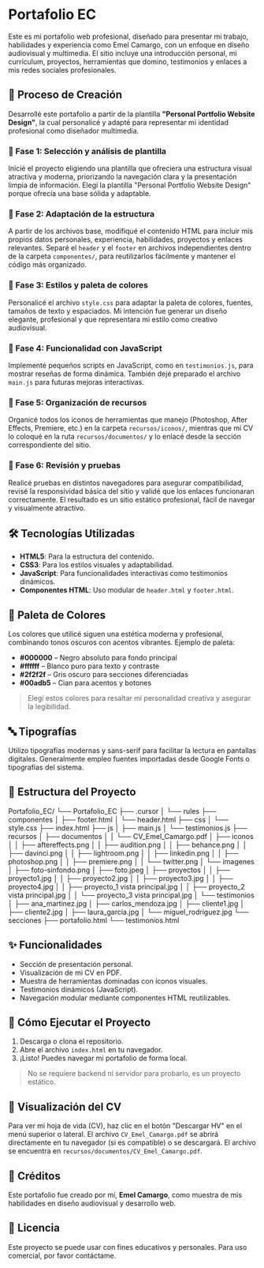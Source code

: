 # Portafolio EC

Este es mi portafolio web profesional, diseñado para presentar mi trabajo, habilidades y experiencia como Emel Camargo, con un enfoque en diseño audiovisual y multimedia. El sitio incluye una introducción personal, mi currículum, proyectos, herramientas que domino, testimonios y enlaces a mis redes sociales profesionales.

## 🧩 Proceso de Creación

Desarrollé este portafolio a partir de la plantilla **"Personal Portfolio Website Design"**, la cual personalicé y adapté para representar mi identidad profesional como diseñador multimedia.

### 🔹 Fase 1: Selección y análisis de plantilla
Inicié el proyecto eligiendo una plantilla que ofreciera una estructura visual atractiva y moderna, priorizando la navegación clara y la presentación limpia de información. Elegí la plantilla "Personal Portfolio Website Design" porque ofrecía una base sólida y adaptable.

### 🔹 Fase 2: Adaptación de la estructura
A partir de los archivos base, modifiqué el contenido HTML para incluir mis propios datos personales, experiencia, habilidades, proyectos y enlaces relevantes. Separé el `header` y el `footer` en archivos independientes dentro de la carpeta `componentes/`, para reutilizarlos fácilmente y mantener el código más organizado.

### 🔹 Fase 3: Estilos y paleta de colores
Personalicé el archivo `style.css` para adaptar la paleta de colores, fuentes, tamaños de texto y espaciados. Mi intención fue generar un diseño elegante, profesional y que representara mi estilo como creativo audiovisual.

### 🔹 Fase 4: Funcionalidad con JavaScript
Implementé pequeños scripts en JavaScript, como en `testimonios.js`, para mostrar reseñas de forma dinámica. También dejé preparado el archivo `main.js` para futuras mejoras interactivas.

### 🔹 Fase 5: Organización de recursos
Organicé todos los íconos de herramientas que manejo (Photoshop, After Effects, Premiere, etc.) en la carpeta `recursos/iconos/`, mientras que mi CV lo coloqué en la ruta `recursos/documentos/` y lo enlacé desde la sección correspondiente del sitio.

### 🔹 Fase 6: Revisión y pruebas
Realicé pruebas en distintos navegadores para asegurar compatibilidad, revisé la responsividad básica del sitio y validé que los enlaces funcionaran correctamente. El resultado es un sitio estático profesional, fácil de navegar y visualmente atractivo.

## 🛠 Tecnologías Utilizadas

- **HTML5**: Para la estructura del contenido.
- **CSS3**: Para los estilos visuales y adaptabilidad.
- **JavaScript**: Para funcionalidades interactivas como testimonios dinámicos.
- **Componentes HTML**: Uso modular de `header.html` y `footer.html`.

## 🎨 Paleta de Colores

Los colores que utilicé siguen una estética moderna y profesional, combinando tonos oscuros con acentos vibrantes. Ejemplo de paleta:

- **#000000** – Negro absoluto para fondo principal
- **#ffffff** – Blanco puro para texto y contraste
- **#2f2f2f** – Gris oscuro para secciones diferenciadas
- **#00adb5** – Cian para acentos y botones

> Elegí estos colores para resaltar mi personalidad creativa y asegurar la legibilidad.

## 🔤 Tipografías

Utilizo tipografías modernas y sans-serif para facilitar la lectura en pantallas digitales. Generalmente empleo fuentes importadas desde Google Fonts o tipografías del sistema.

## 📁 Estructura del Proyecto

Portafolio_EC/
└── Portafolio_EC
    ├── .cursor
    │   └── rules
    ├── componentes
    │   ├── footer.html
    │   └── header.html
    ├── css
    │   └── style.css
    ├── index.html
    ├── js
    │   ├── main.js
    │   └── testimonios.js
    ├── recursos
    │   ├── documentos
    │   │   └── CV_Emel_Camargo.pdf
    │   ├── iconos
    │   │   ├── aftereffects.png
    │   │   ├── audition.png
    │   │   ├── behance.png
    │   │   ├── davinci.png
    │   │   ├── lightroom.png
    │   │   ├── linkedin.png
    │   │   ├── photoshop.png
    │   │   ├── premiere.png
    │   │   └── twitter.png
    │   └── imagenes
    │       ├── foto-sinfondo.png
    │       ├── foto.jpeg
    │       ├── proyectos
    │       │   ├── proyecto1.jpg
    │       │   ├── proyecto2.jpg
    │       │   ├── proyecto3.jpg
    │       │   ├── proyecto4.jpg
    │       │   ├── proyecto_1 vista principal.jpg
    │       │   ├── proyecto_2 vista principal.jpg
    │       │   └── proyecto_3 vista principal.jpg
    │       └── testimonios
    │           ├── ana_martinez.jpg
    │           ├── carlos_mendoza.jpg
    │           ├── cliente1.jpg
    │           ├── cliente2.jpg
    │           ├── laura_garcia.jpg
    │           └── miguel_rodriguez.jpg
    └── secciones
        ├── portafolio.html
        └── testimonios.html

## ✨ Funcionalidades

- Sección de presentación personal.
- Visualización de mi CV en PDF.
- Muestra de herramientas dominadas con íconos visuales.
- Testimonios dinámicos (JavaScript).
- Navegación modular mediante componentes HTML reutilizables.

## 🚀 Cómo Ejecutar el Proyecto

1. Descarga o clona el repositorio.
2. Abre el archivo `index.html` en tu navegador.
3. ¡Listo! Puedes navegar mi portafolio de forma local.

> No se requiere backend ni servidor para probarlo, es un proyecto estático.

## 📄 Visualización del CV

Para ver mi hoja de vida (CV), haz clic en el botón "Descargar HV" en el menú superior o lateral. El archivo `CV_Emel_Camargo.pdf` se abrirá directamente en tu navegador (si es compatible) o se descargará. El archivo se encuentra en `recursos/documentos/CV_Emel_Camargo.pdf`.

## 📌 Créditos

Este portafolio fue creado por mí, **Emel Camargo**, como muestra de mis habilidades en diseño audiovisual y desarrollo web.

## 📃 Licencia

Este proyecto se puede usar con fines educativos y personales. Para uso comercial, por favor contáctame.

